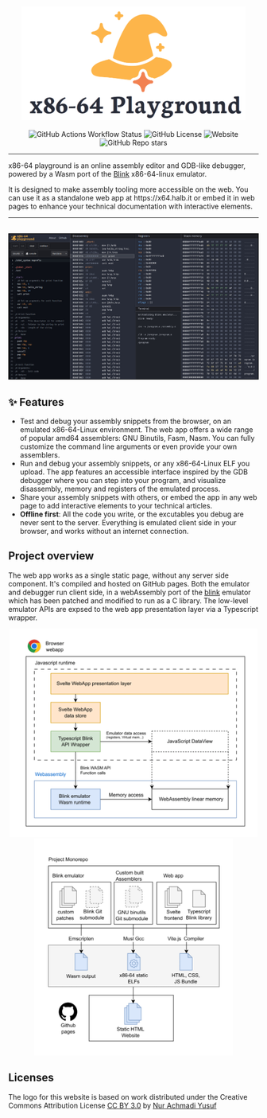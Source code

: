 <div align="center" >
  <picture>
    <source media="(prefers-color-scheme: dark)" srcset="./docs/heroart_dark3.png">
    <img width="450px" height="auto" src="./docs/heroart_light.png" alt="x86-64 Playground" />
  </picture>
</div>
<br/>


<div align="center">
  <img alt="GitHub Actions Workflow Status" src="https://img.shields.io/github/actions/workflow/status/robalb/x86-64-playground/deploy_github_pages.yml">
  <img alt="GitHub License" src="https://img.shields.io/github/license/robalb/x86-64-playground">
  <img alt="Website" src="https://img.shields.io/website?url=https%3A%2F%2Fx64.halb.it">
  <img alt="GitHub Repo stars" src="https://img.shields.io/github/stars/robalb/x86-64-playground?style=flat">
  
</div>

---

<p >
x86-64 playground is an online assembly editor and GDB-like debugger, powered by a Wasm port of the <a href="https://github.com/jart/blink/">Blink</a> x86-64-linux emulator.</p>
<p>
  It is designed to make assembly tooling more accessible on the web. You can use it as a standalone web app at https://x64.halb.it or embed it in web pages to enhance your technical documentation with interactive elements.
</p>

---


<br/>

<img src="./docs/preview3.jpg" />


## ✨ Features

- Test and debug your assembly snippets from the browser, on an emulated x86-64-Linux environment. The web app offers a wide range of popular amd64 assemblers: GNU Binutils, Fasm, Nasm. You can fully customize the command line arguments or even provide your own assemblers.
- Run and debug your assembly snippets, or any x86-64-Linux ELF you upload. The app features an accessible interface inspired by the GDB debugger where you can step into your program, and visualize disassembly, memory and registers of the emulated process.
- Share your assembly snippets with others, or embed the app in any web page to add interactive elements to your technical articles.
- **Offline first**: All the code you write, or the excutables you debug are never sent to the server. Everything is emulated client side in your browser, and works without an internet connection.

## Project overview

The web app works as a single static page, without any server side component. It's compiled and hosted on GitHub pages.
Both the emulator and debugger run client side, in a webAssembly port of the [blink](https://github.com/jart/blink/) emulator
which has been patched and modified to run as a C library.
The low-level emulator APIs are expsed to the web app presentation layer via a Typescript wrapper.

<div align="center">
<img src="./docs/webapp_architecture.drawio-1-1.png" width="500px" height="auto" />
  <img src="./docs/compilation_steps.drawio-1.png" width="400px" height="auto" />

</div>


## Licenses

The logo for this website is based on work distributed under the Creative Commons Attribution License [CC BY 3.0](https://creativecommons.org/publicdomain/mark/1.0/)
by [Nur Achmadi Yusuf](https://thenounproject.com/icon/wizard-hat-6586306/)



